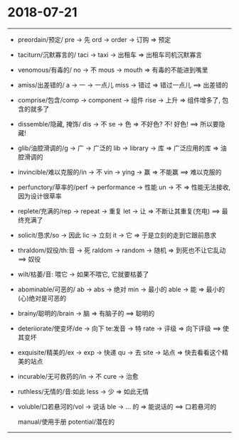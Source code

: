 # 2018-07-21

---

- preordain/预定/ pre -> 先 ord -> order -> 订购 => 预定
- taciturn/沉默寡言的/ taci -> taxi -> 出租车 => 出租车司机沉默寡言
- venomous/有毒的/ no -> 不 mous -> mouth => 有毒的不能进到嘴里
- amiss/出差错的/ a -> 一 -> 一点儿 miss -> 错过 => 错过一点儿 ==> 出差错的
- comprise/包含/comp -> component -> 组件 rise -> 上升 => 组件增多了, 包含的就多了
- dissemble/隐藏, 掩饰/ dis -> 不 se -> 色 => 不好色? 不! 好色! ==> 所以要隐藏!
- glib/油腔滑调的/g -> 广 -> 广泛的 lib -> library -> 库 => 广泛应用的库 => 油腔滑调的
- invincible/难以克服的/in -> 不 vin -> ying -> 赢 => 不能赢 ==> 难以克服的
- perfunctory/草率的/perf -> performance -> 性能 un -> 不 => 性能无法接收, 因为设计很草率
- replete/充满的/rep -> repeat -> 重复 let -> 让 => 不断让其重复(充电) ==> 最终充满了
- solicit/恳求/so -> 因此 lic -> 立刻 it -> 它 => 于是立刻的走到它跟前恳求
- thraldom/奴役/th:音 -> 死 raldom -> random -> 随机 => 到死也不让它乱动 ==> 奴役
- wilt/枯萎/音: 喂它 -> 如果不喂它, 它就要枯萎了
- abominable/可恶的/ ab -> abs -> 绝对 min -> 最小的 able -> 能 => 最小的(心)绝对是可恶的
- brainy/聪明的/brain -> 脑 => 有脑子的 ==> 聪明的
- deteriiorate/使变坏/de -> 向下 te:发音 -> 特 rate -> 评级 => 向下评级 ==> 使其变坏
- exquisite/精美的/ex -> exp -> 快递 qu -> 去 site -> 站点 => 快去看看这个精美的站点
- incurable/无可救药的/in -> 不 cure -> 治愈
- ruthless/无情的/音:如此 less -> 少 => 如此无情
- voluble/口若悬河的/vol -> 说话 ble -> ... 的 => 能说话的 ==> 口若悬河的

    manual/使用手册
    potential/潜在的

---
